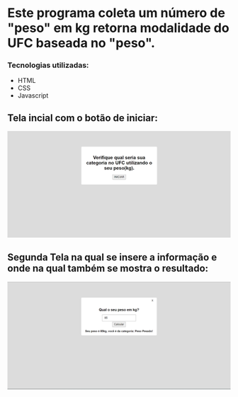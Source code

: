 # Este programa coleta um número de "peso" em kg retorna modalidade do UFC baseada no "peso".

### Tecnologias utilizadas:
- HTML
- CSS
- Javascript

## Tela incial com o botão de iniciar:
![tela_01](./assets/images_readme/01.png)

## Segunda Tela na qual se insere a informação e onde na qual também se mostra o resultado:
![tela_02](./assets/images_readme/02.png)